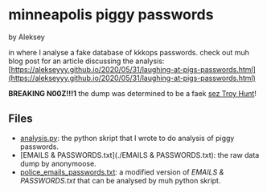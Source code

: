 # minneapolis piggy passwords

by Aleksey

in where I analyse a fake database of kkkops passwords. check out muh blog post for an article discussing the analysis: [https://alekseyyy.github.io/2020/05/31/laughing-at-pigs-passwords.html](https://alekseyyy.github.io/2020/05/31/laughing-at-pigs-passwords.html)

__BREAKING N00Z!!!1__ the dump was determined to be a faek [sez Troy Hunt](https://www.troyhunt.com/analysing-the-alleged-minneapolis-police-department-hack/)!

## Files

* [analysis.py](./analysis.py): the python skript that I wrote to do analysis of piggy passwords.
* [EMAILS & PASSWORDS.txt](./EMAILS & PASSWORDS.txt): the raw data dump by anonymoose.
* [police_emails_passwords.txt](./police_emails_passwords.txt): a modified version of _EMAILS & PASSWORDS.txt_ that can be analysed by muh python skript.
